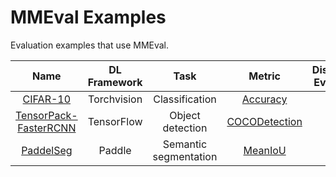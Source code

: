 # MMEval Examples

Evaluation examples that use MMEval.

|                  Name                  | DL Framework |         Task          |                        Metric                        | Distributed Evaluation |
| :------------------------------------: | :----------: | :-------------------: | :--------------------------------------------------: | :--------------------: |
|    [CIFAR-10](./cifar10_dist_eval/)    | Torchvision  |    Classification     |      [Accuracy](../mmeval/metrics/accuracy.py)       |           ✔            |
| [TensorPack-FasterRCNN](./tensorpack/) |  TensorFlow  |   Object detection    | [COCODetection](../mmeval/metrics/coco_detection.py) |           ✔            |
|       [PaddelSeg](./paddleseg/)        |    Paddle    | Semantic segmentation |       [MeanIoU](../mmeval/metrics/mean_iou.py)       |           ✔            |
